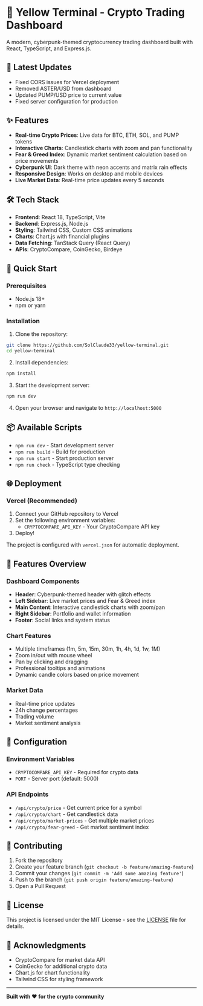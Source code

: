 # 🚀 Yellow Terminal - Crypto Trading Dashboard

A modern, cyberpunk-themed cryptocurrency trading dashboard built with React, TypeScript, and Express.js.

## 🔧 Latest Updates
- Fixed CORS issues for Vercel deployment
- Removed ASTER/USD from dashboard
- Updated PUMP/USD price to current value
- Fixed server configuration for production

## ✨ Features

- **Real-time Crypto Prices**: Live data for BTC, ETH, SOL, and PUMP tokens
- **Interactive Charts**: Candlestick charts with zoom and pan functionality
- **Fear & Greed Index**: Dynamic market sentiment calculation based on price movements
- **Cyberpunk UI**: Dark theme with neon accents and matrix rain effects
- **Responsive Design**: Works on desktop and mobile devices
- **Live Market Data**: Real-time price updates every 5 seconds

## 🛠️ Tech Stack

- **Frontend**: React 18, TypeScript, Vite
- **Backend**: Express.js, Node.js
- **Styling**: Tailwind CSS, Custom CSS animations
- **Charts**: Chart.js with financial plugins
- **Data Fetching**: TanStack Query (React Query)
- **APIs**: CryptoCompare, CoinGecko, Birdeye

## 🚀 Quick Start

### Prerequisites
- Node.js 18+ 
- npm or yarn

### Installation

1. Clone the repository:
```bash
git clone https://github.com/SolClaude33/yellow-terminal.git
cd yellow-terminal
```

2. Install dependencies:
```bash
npm install
```

3. Start the development server:
```bash
npm run dev
```

4. Open your browser and navigate to `http://localhost:5000`

## 📦 Available Scripts

- `npm run dev` - Start development server
- `npm run build` - Build for production
- `npm run start` - Start production server
- `npm run check` - TypeScript type checking

## 🌐 Deployment

### Vercel (Recommended)

1. Connect your GitHub repository to Vercel
2. Set the following environment variables:
   - `CRYPTOCOMPARE_API_KEY` - Your CryptoCompare API key
3. Deploy!

The project is configured with `vercel.json` for automatic deployment.

## 🎨 Features Overview

### Dashboard Components
- **Header**: Cyberpunk-themed header with glitch effects
- **Left Sidebar**: Live market prices and Fear & Greed index
- **Main Content**: Interactive candlestick charts with zoom/pan
- **Right Sidebar**: Portfolio and wallet information
- **Footer**: Social links and system status

### Chart Features
- Multiple timeframes (1m, 5m, 15m, 30m, 1h, 4h, 1d, 1w, 1M)
- Zoom in/out with mouse wheel
- Pan by clicking and dragging
- Professional tooltips and animations
- Dynamic candle colors based on price movement

### Market Data
- Real-time price updates
- 24h change percentages
- Trading volume
- Market sentiment analysis

## 🔧 Configuration

### Environment Variables
- `CRYPTOCOMPARE_API_KEY` - Required for crypto data
- `PORT` - Server port (default: 5000)

### API Endpoints
- `/api/crypto/price` - Get current price for a symbol
- `/api/crypto/chart` - Get candlestick data
- `/api/crypto/market-prices` - Get multiple market prices
- `/api/crypto/fear-greed` - Get market sentiment index

## 🤝 Contributing

1. Fork the repository
2. Create your feature branch (`git checkout -b feature/amazing-feature`)
3. Commit your changes (`git commit -m 'Add some amazing feature'`)
4. Push to the branch (`git push origin feature/amazing-feature`)
5. Open a Pull Request

## 📄 License

This project is licensed under the MIT License - see the [LICENSE](LICENSE) file for details.

## 🙏 Acknowledgments

- CryptoCompare for market data API
- CoinGecko for additional crypto data
- Chart.js for chart functionality
- Tailwind CSS for styling framework

---

**Built with ❤️ for the crypto community**
